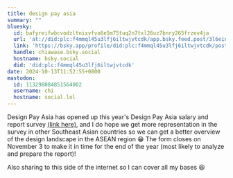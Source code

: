 ```yaml
---
title: design pay asia
summary: ""
bluesky:
  id: bafyreifwbcvodzltnixvfvo6e5m75tuq2n7txl26uz7bnry265frzev4ja
  url: 'at://did:plc:f4mmql45u3lfj6iltwjvtcdk/app.bsky.feed.post/3l6einyl4pz2q'
  link: 'https://bsky.app/profile/did:plc:f4mmql45u3lfj6iltwjvtcdk/post/3l6einyl4pz2q'
  handle: chiawase.bsky.social
  hostname: bsky.social
  did: 'did:plc:f4mmql45u3lfj6iltwjvtcdk'
date: 2024-10-13T11:52:55+0800
mastodon:
  id: 113298084851564002
  username: chi
  hostname: social.lol
---
```


Design Pay Asia has opened up this year's Design Pay Asia salary and report survey [(link here)](https://tally.so/r/3EDeGX??), and I do hope we get more representation in the survey in other Southeast Asian countries so we can get a better overview of the design landscape in the ASEAN region 😁 The form closes on November 3 to make it in time for the end of the year (most likely to analyze and prepare the report)!

Also sharing to this side of the internet so I can cover all my bases 😆 

